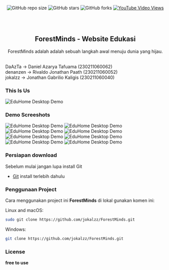 <div align="center">
  
  ![GitHub repo size](https://img.shields.io/github/repo-size/jokalzz/ForestMinds)
  ![GitHub stars](https://img.shields.io/github/stars/codewithsadee/eduhome?style=social)
  ![GitHub forks](https://img.shields.io/github/forks/codewithsadee/eduhome?style=social)
  [![YouTube Video Views](https://img.shields.io/youtube/views/dMZujoGxjRo?style=social)](https://youtu.be/dMZujoGxjRo)

  <br />
  <br />

  <h2 align="center">ForestMinds - Website Edukasi</h2>

  ForestMinds adalah adalah sebuah langkah awal menuju dunia yang hijau.

</div>

<br />
DaAzTa -> Daniel Azarya Tafuama (230211060062)
<br />
denanzen -> Rivaldo Jonathan Paath (230211060052)
<br />
jokalzz -> Jonathan Gabrilio Kaligis (230211060040)

<br />

### This Is Us
![EduHome Desktop Demo](./readme-images/intro.png "Desktop Demo")

### Demo Screeshots

![EduHome Desktop Demo](./readme-images/index.png "Desktop Demo")
![EduHome Desktop Demo](./readme-images/Login_Page.png "Desktop Demo")
![EduHome Desktop Demo](./readme-images/register.png "Desktop Demo")
![EduHome Desktop Demo](./readme-images/beranda.png "Desktop Demo")
![EduHome Desktop Demo](./readme-images/edukasi.png "Desktop Demo")
![EduHome Desktop Demo](./readme-images/course.png "Desktop Demo")
![EduHome Desktop Demo](./readme-images/tentangkami.png "Desktop Demo")
![EduHome Desktop Demo](./readme-images/kontak.png "Desktop Demo")

### Persiapan download

Sebelum mulai jangan lupa install Git

* [Git](https://git-scm.com/downloads "Download Git") install terlebih dahulu

### Penggunaan Project

Cara menggunakan project ini **ForestMinds** di lokal gunakan komen ini:

Linux and macOS:

```bash
sudo git clone https://github.com/jokalzz/ForestMinds.git
```

Windows:

```bash
git clone https://github.com/jokalzz/ForestMinds.git
```

### License

**free to use** 
